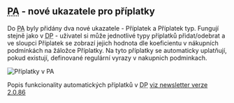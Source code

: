 ﻿---
categories: [fenix]
layout: fenix
---
## <abbr title="Postanalýza">PA</abbr> - nové ukazatele pro příplatky
Do <abbr title="Postanalýza">PA</abbr> byly přidány dva nové ukazatele - Příplatek a Příplatek typ. Fungují stejně jako v <abbr title="Detailní plán">DP</abbr> - uživatel si může jednotlivé typy příplatků přidat/odebrat a ve sloupci Příplatek se zobrazí jejich hodnota dle koeficientu v nákupních podmínkách na žáložce Příplatky. Na tyto příplatky se automaticky uplatňují, pokud existují, definované regulární vyrazy v nakupnich podminkach.

![Příplatky v PA]({{site.url}}/data/priplatkypa.png "Příplatky v PA")

Popis funkcionality automatických příplatků v <abbr title="Detailní plán">DP</abbr> 
<a class="js-scroll-trigger" href="https://kiwifenix.lerach.cz//fenix/2023/01/12/2.0.86.html">viz newsletter verze 2.0.86</a>